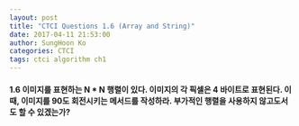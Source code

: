 ```yaml
---
layout: post
title: "CTCI Questions 1.6 (Array and String)"
date: 2017-04-11 21:53:00
author: SungHoon Ko
categories: CTCI
tags: ctci algorithm ch1
---
```


#### 1.6 이미지를 표현하는 N * N 행렬이 있다. 이미지의 각 픽셀은 4 바이트로 표현된다. 이때, 이미지를 90도 회전시키는 메서드를 작성하라. 부가적인 행렬을 사용하지 않고도서도 할 수 있겠는가?
